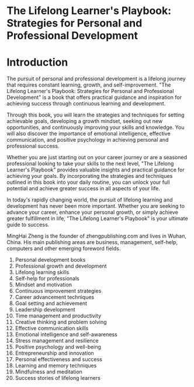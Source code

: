 # The Lifelong Learner's Playbook: Strategies for Personal and Professional Development

# Introduction

The pursuit of personal and professional development is a lifelong journey that requires constant learning, growth, and self-improvement. "The Lifelong Learner's Playbook: Strategies for Personal and Professional Development" is a book that offers practical guidance and inspiration for achieving success through continuous learning and development.

Through this book, you will learn the strategies and techniques for setting achievable goals, developing a growth mindset, seeking out new opportunities, and continuously improving your skills and knowledge. You will also discover the importance of emotional intelligence, effective communication, and positive psychology in achieving personal and professional success.

Whether you are just starting out on your career journey or are a seasoned professional looking to take your skills to the next level, "The Lifelong Learner's Playbook" provides valuable insights and practical guidance for achieving your goals. By incorporating the strategies and techniques outlined in this book into your daily routine, you can unlock your full potential and achieve greater success in all aspects of your life.

In today's rapidly changing world, the pursuit of lifelong learning and development has never been more important. Whether you are seeking to advance your career, enhance your personal growth, or simply achieve greater fulfillment in life, "The Lifelong Learner's Playbook" is your ultimate guide to success.


MingHai Zheng is the founder of zhengpublishing.com and lives in Wuhan, China. His main publishing areas are business, management, self-help, computers and other emerging foreword fields.



1. Personal development books
2. Professional growth and development
3. Lifelong learning skills
4. Self-help for professionals
5. Mindset and motivation
6. Continuous improvement strategies
7. Career advancement techniques
8. Goal setting and achievement
9. Leadership development
10. Time management and productivity
11. Creative thinking and problem solving
12. Effective communication skills
13. Emotional intelligence and self-awareness
14. Stress management and resilience
15. Positive psychology and well-being
16. Entrepreneurship and innovation
17. Personal effectiveness and success
18. Learning and memory techniques
19. Mindfulness and meditation
20. Success stories of lifelong learners


